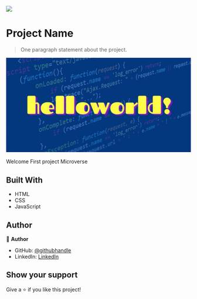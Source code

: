 ![](https://img.shields.io/badge/Microverse-blueviolet)

# Project Name

> One paragraph statement about the project.

![screenshot](./hello_world.jpg)

Welcome First project Microverse

## Built With

- HTML
- CSS
- JavaScript

## Author

👤 **Author**

- GitHub: [@githubhandle](https://github.com/joseheco)
- LinkedIn: [LinkedIn](https://linkedin.com/in/joseherreraco)


## Show your support

Give a ⭐️ if you like this project!

